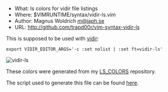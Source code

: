*   What: ls colors for vidir file listings
*  Where: $VIMRUNTIME/syntax/vidir-ls.vim
* Author: Magnus Woldrich <m@japh.se>
*    URL: http://github.com/trapd00r/vim-syntax-vidir-ls

This is supposed to be used with [vidir][0]:

    export VIDIR_EDITOR_ARGS='-c :set nolist | :set ft=vidir-ls'

![vidir-ls](http://devel.japh.se/vim-syntax-vidir-ls/vidir-ls.png)

These colors were generated from my [LS_COLORS][1] repository.

The script used to generate this file can be found [here][2].

[0]: https://github.com/trapd00r/vidir
[1]: https://github.com/trapd00r/LS_COLORS
[2]: https://github.com/trapd00r/utils/blob/master/dircolors2vim
